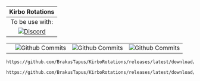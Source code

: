    
 | Kirbo Rotations |
 |           :---: |
 |  To be use with: |
| [![Discord](https://discordapp.com/api/guilds/1064448004498653245/embed.png?style=banner2)](https://discord.gg/4fECHunam9)   |






 


|    |  |    |   |
| ------------- | ------------- | ------------- | ------------- |
|   | ![Github Commits](https://img.shields.io/github/v/release/brakustapus/kirborotations)  | ![Github Commits](https://img.shields.io/github/commit-activity/t/brakustapus/kirborotations/main?style=for-the-badge)  | ![Github Commits](https://img.shields.io/github/commits-since/BrakusTapus/KirboRotations/latest/main?style=for-the-badge)  |

 

 










```
https://github.com/BrakusTapus/KirboRotations/releases/latest/download/KirboRotations.dll
``` 

```
https://github.com/BrakusTapus/KirboRotations/releases/latest/download/KirboRotations.pdb
```
